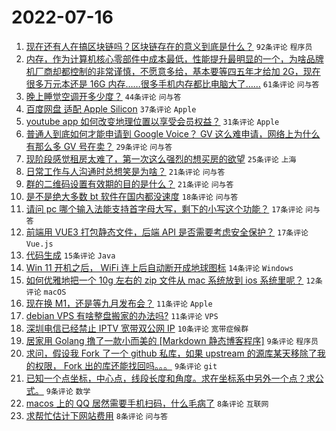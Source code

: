 # 2022-07-16

1. [现在还有人在搞区块链吗？区块链存在的意义到底是什么？](https://www.v2ex.com/t/866604) `92条评论` `程序员`
1. [内存，作为计算机核心零部件中成本最低，性能提升最明显的一个，为啥品牌机厂商却都控制的非常谨慎，不愿意多给，基本要等四五年才给加 2G，现在很多万元本还是 16G 内存……很多手机内存都比电脑大了……](https://www.v2ex.com/t/866572) `61条评论` `问与答`
1. [晚上睡觉空调开多少度？](https://www.v2ex.com/t/866631) `44条评论` `问与答`
1. [百度网盘 适配 Apple Silicon](https://www.v2ex.com/t/866574) `37条评论` `Apple`
1. [youtube app 如何改变地理位置以享受会员权益？](https://www.v2ex.com/t/866565) `31条评论` `Apple`
1. [普通人到底如何才能申请到 Google Voice？ GV 这么难申请，网络上为什么有那么多 GV 号在卖？](https://www.v2ex.com/t/866625) `29条评论` `问与答`
1. [现阶段感觉租房太难了，第一次这么强烈的想买房的欲望](https://www.v2ex.com/t/866648) `25条评论` `上海`
1. [日常工作与人沟通时总想笑是为啥？](https://www.v2ex.com/t/866577) `21条评论` `问与答`
1. [群的二维码设置有效期的目的是什么？](https://www.v2ex.com/t/866644) `21条评论` `问与答`
1. [是不是绝大多数 bt 软件在国内都没速度](https://www.v2ex.com/t/866662) `18条评论` `问与答`
1. [请问 pc 哪个输入法能支持首字母大写，剩下的小写这个功能？](https://www.v2ex.com/t/866594) `17条评论` `问与答`
1. [前端用 VUE3 打包静态文件，后端 API 是否需要考虑安全保护？](https://www.v2ex.com/t/866571) `17条评论` `Vue.js`
1. [代码生成](https://www.v2ex.com/t/866573) `15条评论` `Java`
1. [Win 11 开机之后， WiFi 连上后自动断开成地球图标](https://www.v2ex.com/t/866581) `14条评论` `Windows`
1. [如何优雅地把一个 10g 左右的 zip 文件从 mac 系统放到 ios 系统里呢？](https://www.v2ex.com/t/866607) `12条评论` `macOS`
1. [现在换 M1，还是等九月发布会？](https://www.v2ex.com/t/866605) `11条评论` `Apple`
1. [debian VPS 有啥整盘搬家的办法吗?](https://www.v2ex.com/t/866568) `11条评论` `VPS`
1. [深圳电信已经禁止 IPTV 宽带双公网 IP](https://www.v2ex.com/t/866620) `10条评论` `宽带症候群`
1. [居家用 Golang 撸了一款小而美的 [Markdown 静态博客程序]](https://www.v2ex.com/t/866645) `9条评论` `程序员`
1. [求问，假设我 Fork 了一个 github 私库，如果 upstream 的源库某天移除了我的权限， Fork 出的库还能找回吗。。。](https://www.v2ex.com/t/866636) `9条评论` `git`
1. [已知一个点坐标，中心点，线段长度和角度。求在坐标系中另外一个点？求公式。](https://www.v2ex.com/t/866612) `9条评论` `数学`
1. [macos 上的 QQ 居然需要手机扫码，什么毛病了](https://www.v2ex.com/t/866652) `8条评论` `互联网`
1. [求帮忙估计下网站费用](https://www.v2ex.com/t/866642) `8条评论` `问与答`
